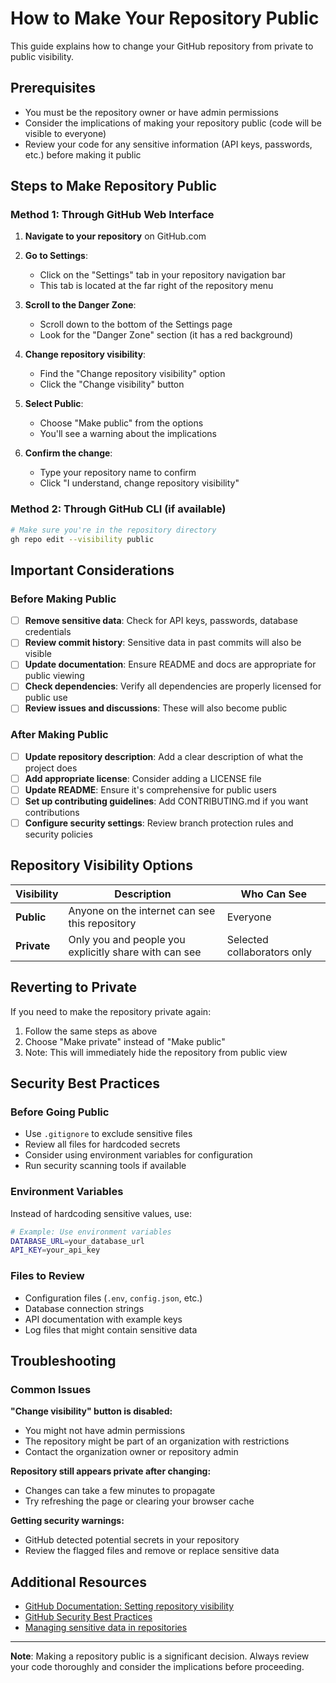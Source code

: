 # How to Make Your Repository Public

This guide explains how to change your GitHub repository from private to public visibility.

## Prerequisites

- You must be the repository owner or have admin permissions
- Consider the implications of making your repository public (code will be visible to everyone)
- Review your code for any sensitive information (API keys, passwords, etc.) before making it public

## Steps to Make Repository Public

### Method 1: Through GitHub Web Interface

1. **Navigate to your repository** on GitHub.com
2. **Go to Settings**:
   - Click on the "Settings" tab in your repository navigation bar
   - This tab is located at the far right of the repository menu

3. **Scroll to the Danger Zone**:
   - Scroll down to the bottom of the Settings page
   - Look for the "Danger Zone" section (it has a red background)

4. **Change repository visibility**:
   - Find the "Change repository visibility" option
   - Click the "Change visibility" button

5. **Select Public**:
   - Choose "Make public" from the options
   - You'll see a warning about the implications

6. **Confirm the change**:
   - Type your repository name to confirm
   - Click "I understand, change repository visibility"

### Method 2: Through GitHub CLI (if available)

```bash
# Make sure you're in the repository directory
gh repo edit --visibility public
```

## Important Considerations

### Before Making Public

- [ ] **Remove sensitive data**: Check for API keys, passwords, database credentials
- [ ] **Review commit history**: Sensitive data in past commits will also be visible
- [ ] **Update documentation**: Ensure README and docs are appropriate for public viewing
- [ ] **Check dependencies**: Verify all dependencies are properly licensed for public use
- [ ] **Review issues and discussions**: These will also become public

### After Making Public

- [ ] **Update repository description**: Add a clear description of what the project does
- [ ] **Add appropriate license**: Consider adding a LICENSE file
- [ ] **Update README**: Ensure it's comprehensive for public users
- [ ] **Set up contributing guidelines**: Add CONTRIBUTING.md if you want contributions
- [ ] **Configure security settings**: Review branch protection rules and security policies

## Repository Visibility Options

| Visibility | Description | Who Can See |
|-----------|-------------|-------------|
| **Public** | Anyone on the internet can see this repository | Everyone |
| **Private** | Only you and people you explicitly share with can see | Selected collaborators only |

## Reverting to Private

If you need to make the repository private again:

1. Follow the same steps as above
2. Choose "Make private" instead of "Make public"
3. Note: This will immediately hide the repository from public view

## Security Best Practices

### Before Going Public
- Use `.gitignore` to exclude sensitive files
- Review all files for hardcoded secrets
- Consider using environment variables for configuration
- Run security scanning tools if available

### Environment Variables
Instead of hardcoding sensitive values, use:
```bash
# Example: Use environment variables
DATABASE_URL=your_database_url
API_KEY=your_api_key
```

### Files to Review
- Configuration files (`.env`, `config.json`, etc.)
- Database connection strings
- API documentation with example keys
- Log files that might contain sensitive data

## Troubleshooting

### Common Issues

**"Change visibility" button is disabled:**
- You might not have admin permissions
- The repository might be part of an organization with restrictions
- Contact the organization owner or repository admin

**Repository still appears private after changing:**
- Changes can take a few minutes to propagate
- Try refreshing the page or clearing your browser cache

**Getting security warnings:**
- GitHub detected potential secrets in your repository
- Review the flagged files and remove or replace sensitive data

## Additional Resources

- [GitHub Documentation: Setting repository visibility](https://docs.github.com/en/repositories/managing-your-repositorys-settings-and-features/managing-repository-settings/setting-repository-visibility)
- [GitHub Security Best Practices](https://docs.github.com/en/code-security)
- [Managing sensitive data in repositories](https://docs.github.com/en/authentication/keeping-your-account-and-data-secure/removing-sensitive-data-from-a-repository)

---

**Note**: Making a repository public is a significant decision. Always review your code thoroughly and consider the implications before proceeding.